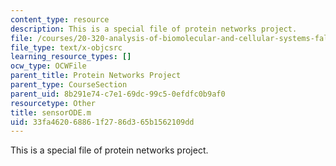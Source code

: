 ```yaml
---
content_type: resource
description: This is a special file of protein networks project.
file: /courses/20-320-analysis-of-biomolecular-and-cellular-systems-fall-2012/33fa462068861f2786d365b1562109dd_sensorODE.m
file_type: text/x-objcsrc
learning_resource_types: []
ocw_type: OCWFile
parent_title: Protein Networks Project
parent_type: CourseSection
parent_uid: 8b291e74-c7e1-69dc-99c5-0efdfc0b9af0
resourcetype: Other
title: sensorODE.m
uid: 33fa4620-6886-1f27-86d3-65b1562109dd
---
```

This is a special file of protein networks project.